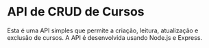# API de CRUD de Cursos

Esta é uma API simples que permite a criação, leitura, atualização e exclusão de cursos. A API é desenvolvida usando Node.js e Express.






